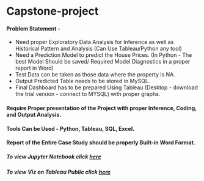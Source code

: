# Capstone-project
#### Problem Statement -
* Need proper Exploratory Data Analysis for Inference as well as Historical Pattern and Analysis (Can Use Tableau/Python any tool)
* Need a Prediction Model to predict the House Prices. (In Python - The best Model Should be saved/ Required Model Diagnostics in a proper report in Word)
* Test Data can be taken as those data where the property is NA.
* Output Predicted Table needs to be stored in MySQL.
* Final Dashboard has to be prepared Using Tableau (Desktop - download the trial version - connect to MYSQL) with proper graphs.
#### Require Proper presentation of the Project with proper Inference, Coding, and Output Analysis.
#### Tools Can be Used - Python, Tableau, SQL, Excel.
#### Report of the Entire Case Study should be properly Built-in Word Format.
##### To view Jupyter Notebook click [here](url)
##### To view Viz on Tableau Public click [here](url)
